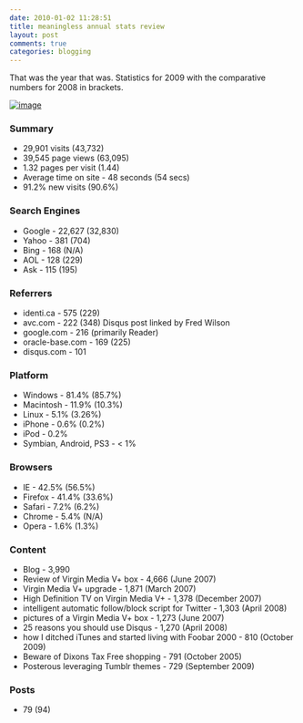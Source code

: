 ```yaml
---
date: 2010-01-02 11:28:51
title: meaningless annual stats review
layout: post
comments: true
categories: blogging
---
```

That was the year that was. Statistics for 2009 with the comparative
numbers for 2008 in brackets.

[![image](http://lh6.ggpht.com/_l2uGy1RGCiE/Sz8spSfBo6I/AAAAAAAABfY/_FpDon5gbIU/s400/Analytics-dashboard.png)](http://picasaweb.google.co.uk/lh/photo/Eg-aJ8EUqAePAEztbmsjnA?feat=embedwebsite)

### Summary

- 29,901 visits (43,732)
- 39,545 page views (63,095)
- 1.32 pages per visit (1.44)
- Average time on site - 48 seconds (54 secs)
- 91.2% new visits (90.6%)

### Search Engines

- Google - 22,627 (32,830)
- Yahoo - 381 (704)
- Bing - 168 (N/A)
- AOL - 128 (229)
- Ask - 115 (195)

### Referrers

- identi.ca - 575 (229)
- avc.com - 222 (348) Disqus post linked by Fred Wilson
- google.com - 216 (primarily Reader)
- oracle-base.com - 169 (225)
- disqus.com - 101

### Platform

- Windows - 81.4% (85.7%)
- Macintosh - 11.9% (10.3%)
- Linux - 5.1% (3.26%)
- iPhone - 0.6% (0.2%)
- iPod - 0.2%
- Symbian, Android, PS3 - < 1%

### Browsers

- IE - 42.5% (56.5%)
- Firefox - 41.4% (33.6%)
- Safari - 7.2% (6.2%)
- Chrome - 5.4% (N/A)
- Opera - 1.6% (1.3%)

### Content

- Blog - 3,990
- Review of Virgin Media V+ box - 4,666 (June 2007)
- Virgin Media V+ upgrade - 1,871 (March 2007)
- High Definition TV on Virgin Media V+ - 1,378 (December 2007)
- intelligent automatic follow/block script for Twitter - 1,303 (April
  2008)
- pictures of a Virgin Media V+ box - 1,273 (June 2007)
- 25 reasons you should use Disqus - 1,270 (April 2008)
- how I ditched iTunes and started living with Foobar 2000 - 810
  (October 2009)
- Beware of Dixons Tax Free shopping - 791 (October 2005)
- Posterous leveraging Tumblr themes - 729 (September 2009)

### Posts

- 79 (94)
